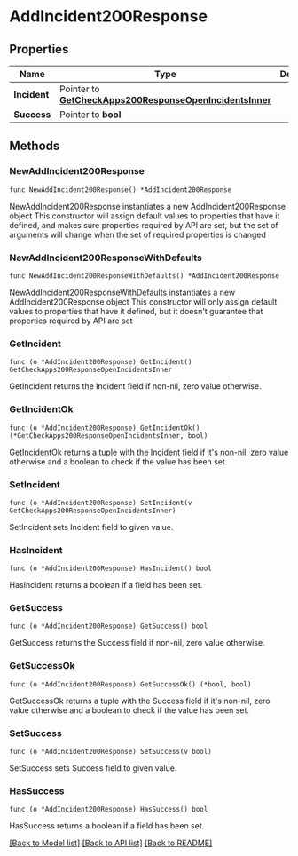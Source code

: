 # AddIncident200Response

## Properties

Name | Type | Description | Notes
------------ | ------------- | ------------- | -------------
**Incident** | Pointer to [**GetCheckApps200ResponseOpenIncidentsInner**](GetCheckApps200ResponseOpenIncidentsInner.md) |  | [optional] 
**Success** | Pointer to **bool** |  | [optional] 

## Methods

### NewAddIncident200Response

`func NewAddIncident200Response() *AddIncident200Response`

NewAddIncident200Response instantiates a new AddIncident200Response object
This constructor will assign default values to properties that have it defined,
and makes sure properties required by API are set, but the set of arguments
will change when the set of required properties is changed

### NewAddIncident200ResponseWithDefaults

`func NewAddIncident200ResponseWithDefaults() *AddIncident200Response`

NewAddIncident200ResponseWithDefaults instantiates a new AddIncident200Response object
This constructor will only assign default values to properties that have it defined,
but it doesn't guarantee that properties required by API are set

### GetIncident

`func (o *AddIncident200Response) GetIncident() GetCheckApps200ResponseOpenIncidentsInner`

GetIncident returns the Incident field if non-nil, zero value otherwise.

### GetIncidentOk

`func (o *AddIncident200Response) GetIncidentOk() (*GetCheckApps200ResponseOpenIncidentsInner, bool)`

GetIncidentOk returns a tuple with the Incident field if it's non-nil, zero value otherwise
and a boolean to check if the value has been set.

### SetIncident

`func (o *AddIncident200Response) SetIncident(v GetCheckApps200ResponseOpenIncidentsInner)`

SetIncident sets Incident field to given value.

### HasIncident

`func (o *AddIncident200Response) HasIncident() bool`

HasIncident returns a boolean if a field has been set.

### GetSuccess

`func (o *AddIncident200Response) GetSuccess() bool`

GetSuccess returns the Success field if non-nil, zero value otherwise.

### GetSuccessOk

`func (o *AddIncident200Response) GetSuccessOk() (*bool, bool)`

GetSuccessOk returns a tuple with the Success field if it's non-nil, zero value otherwise
and a boolean to check if the value has been set.

### SetSuccess

`func (o *AddIncident200Response) SetSuccess(v bool)`

SetSuccess sets Success field to given value.

### HasSuccess

`func (o *AddIncident200Response) HasSuccess() bool`

HasSuccess returns a boolean if a field has been set.


[[Back to Model list]](../README.md#documentation-for-models) [[Back to API list]](../README.md#documentation-for-api-endpoints) [[Back to README]](../README.md)


